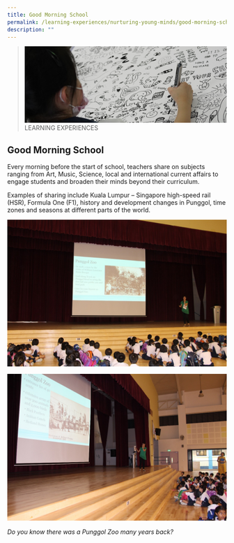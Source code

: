 ```yaml
---
title: Good Morning School
permalink: /learning-experiences/nurturing-young-minds/good-morning-school/
description: ""
---
```

>![](/images/Learning%20Experiences/learning-experiences_banner.jpg)
>LEARNING EXPERIENCES

## Good Morning School


Every morning before the start of school, teachers share on subjects ranging from Art, Music, Science, local and international current affairs to engage students and broaden their minds beyond their curriculum.

  

Examples of sharing include Kuala Lumpur – Singapore high-speed rail (HSR), Formula One (F1), history and development changes in Punggol, time zones and seasons at different parts of the world.

![](/images/Learning%20Experiences/Good%20Morning%20School%201.jpg)

![](/images/Learning%20Experiences/Good%20Morning%20School%202.jpg)

_Do you know there was a Punggol Zoo many years back?_